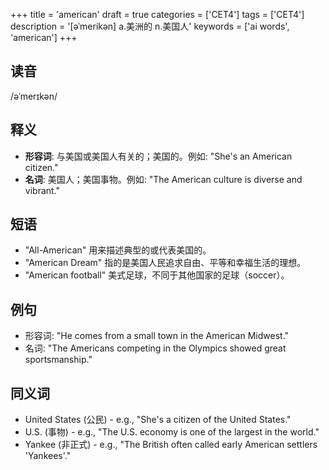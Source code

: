 +++
title = 'american'
draft = true
categories = ['CET4']
tags = ['CET4']
description = '[əˈmerikən] a.美洲的 n.美国人'
keywords = ['ai words', 'american']
+++

## 读音
/əˈmerɪkən/

## 释义
- **形容词**: 与美国或美国人有关的；美国的。例如: "She's an American citizen."
- **名词**: 美国人；美国事物。例如: "The American culture is diverse and vibrant."

## 短语
- "All-American" 用来描述典型的或代表美国的。
- "American Dream" 指的是美国人民追求自由、平等和幸福生活的理想。
- "American football" 美式足球，不同于其他国家的足球（soccer）。

## 例句
- 形容词: "He comes from a small town in the American Midwest."
- 名词: "The Americans competing in the Olympics showed great sportsmanship."

## 同义词
- United States (公民) - e.g., "She's a citizen of the United States."
- U.S. (事物) - e.g., "The U.S. economy is one of the largest in the world."
- Yankee (非正式) - e.g., "The British often called early American settlers 'Yankees'."
